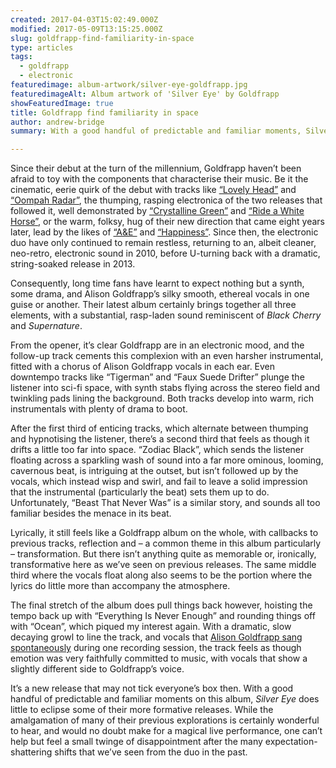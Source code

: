 ```yaml
---
created: 2017-04-03T15:02:49.000Z
modified: 2017-05-09T13:15:25.000Z
slug: goldfrapp-find-familiarity-in-space
type: articles
tags:
  - goldfrapp
  - electronic
featuredimage: album-artwork/silver-eye-goldfrapp.jpg
featuredimageAlt: Album artwork of 'Silver Eye' by Goldfrapp
showFeaturedImage: true
title: Goldfrapp find familiarity in space
author: andrew-bridge
summary: With a good handful of predictable and familiar moments, Silver Eye does little to eclipse Goldfrapp's formative releases.

---
```


Since their debut at the turn of the millennium, Goldfrapp haven’t been afraid to toy with the components that characterise their music. Be it the cinematic, eerie quirk of the debut with tracks like [“Lovely Head”](https://www.youtube.com/watch?v=v8ZKgJLSoYI) and [“Oompah Radar”](https://www.youtube.com/watch?v=boxAAZ6Meoo), the thumping, rasping electronica of the two releases that followed it, well demonstrated by [“Crystalline Green”](https://www.youtube.com/watch?v=paLIQHZx7MM) and [“Ride a White Horse”](https://www.youtube.com/watch?v=nFF8bubMc40), or the warm, folksy, hug of their new direction that came eight years later, lead by the likes of [“A&E”](https://www.youtube.com/watch?v=p7Ptai9I6eo) and [“Happiness”](https://www.youtube.com/watch?v=mnHlGONToIc). Since then, the electronic duo have only continued to remain restless, returning to an, albeit cleaner, neo-retro, electronic sound in 2010, before U-turning back with a dramatic, string-soaked release in 2013.

Consequently, long time fans have learnt to expect nothing but a synth, some drama, and Alison Goldfrapp’s silky smooth, ethereal vocals in one guise or another. Their latest album certainly brings together all three elements, with a substantial, rasp-laden sound reminiscent of *Black Cherry* and *Supernature*.

From the opener, it’s clear Goldfrapp are in an electronic mood, and the follow-up track cements this complexion with an even harsher instrumental, fitted with a chorus of Alison Goldfrapp vocals in each ear. Even downtempo tracks like “Tigerman” and “Faux Suede Drifter” plunge the listener into sci-fi space, with synth stabs flying across the stereo field and twinkling pads lining the background. Both tracks develop into warm, rich instrumentals with plenty of drama to boot.

After the first third of enticing tracks, which alternate between thumping and hypnotising the listener, there’s a second third that feels as though it drifts a little too far into space. “Zodiac Black”, which sends the listener floating across a sparkling wash of sound into a far more ominous, looming, cavernous beat, is intriguing at the outset, but isn’t followed up by the vocals, which instead wisp and swirl, and fail to leave a solid impression that the instrumental (particularly the beat) sets them up to do. Unfortunately, “Beast That Never Was” is a similar story, and sounds all too familiar besides the menace in its beat.

Lyrically, it still feels like a Goldfrapp album on the whole, with callbacks to previous tracks, reflection and – a common theme in this album particularly – transformation. But there isn’t anything quite as memorable or, ironically, transformative here as we’ve seen on previous releases. The same middle third where the vocals float along also seems to be the portion where the lyrics do little more than accompany the atmosphere.

The final stretch of the album does pull things back however, hoisting the tempo back up with “Everything Is Never Enough” and rounding things off with “Ocean”, which piqued my interest again. With a dramatic, slow decaying growl to line the track, and vocals that [Alison Goldfrapp sang spontaneously](http://www.billboard.com/articles/columns/pop/7717336/goldfrapp-ocean-silver-eye-premiere) during one recording session, the track feels as though emotion was very faithfully committed to music, with vocals that show a slightly different side to Goldfrapp’s voice.

It’s a new release that may not tick everyone’s box then. With a good handful of predictable and familiar moments on this album, *Silver Eye* does little to eclipse some of their more formative releases. While the amalgamation of many of their previous explorations is certainly wonderful to hear, and would no doubt make for a magical live performance, one can’t help but feel a small twinge of disappointment after the many expectation-shattering shifts that we’ve seen from the duo in the past.